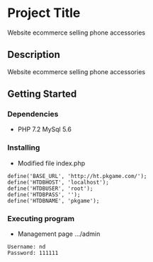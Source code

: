# Project Title

Website ecommerce selling phone accessories

## Description

Website ecommerce selling phone accessories

## Getting Started

### Dependencies

* PHP 7.2 MySql 5.6

### Installing

* Modified file index.php
```
define('BASE_URL', 'http://ht.pkgame.com/');
define('HTDBHOST', 'localhost');
define('HTDBUSER', 'root');
define('HTDBPASS', '');
define('HTDBNAME', 'pkgame');
```

### Executing program

* Management page .../admin
```
Username: nd
Password: 111111
```

